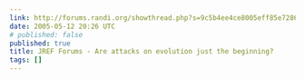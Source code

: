 ```yaml
---
link: http://forums.randi.org/showthread.php?s=9c5b4ee4ce8005eff85e72868fd36e03&threadid=53557
date: 2005-05-12 20:26 UTC
# published: false
published: true
title: JREF Forums - Are attacks on evolution just the beginning?
tags: []
---
```



